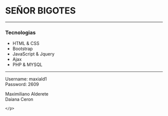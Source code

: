 <h1>SEÑOR BIGOTES</h1>

<hr>
<div>
	<h3>Tecnologias</h3>
  	<ul>
		<li>HTML & CSS</li>
		<li>Bootstrap</li>
		<li>JavaScript & Jquery</li>
		<li>Ajax</li>
		<li>PHP & MYSQL</li>
	</ul>
</div>
<hr>
<div>
	<p>
		Username: maxiald1
		<br>
		Password: 2609
	</p>
	<p>
		Maximiliano Alderete
		<br>
		Daiana Ceron
		
	</p>
	
</div>